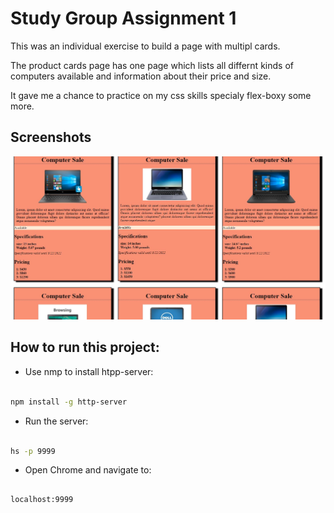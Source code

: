 # Study Group Assignment 1
This was an individual exercise to build a page with multipl cards.  

The product cards page has one page which lists all differnt kinds of computers available and information about their price and size.

It gave me a chance to practice on my css skills specialy flex-boxy some more. 

## Screenshots

​![main screenshot](./img/product-card.jpg)



## How to run this project:

* Use nmp to install htpp-server:

```sh

npm install -g http-server

```
* Run the server:

```sh

hs -p 9999

```

* Open Chrome and navigate to:

```

localhost:9999

```

